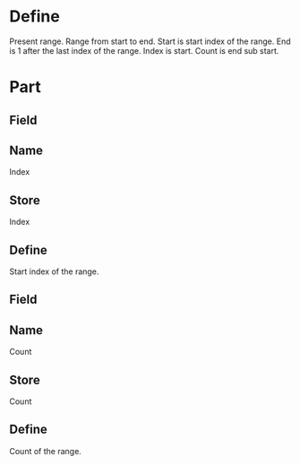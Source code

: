 # Define
Present range. Range from start to end.
Start is start index of the range.
End is 1 after the last index of the range.
Index is start. Count is end sub start.
# Part
## Field
## Name
Index
## Store
Index
## Define
Start index of the range.
## Field
## Name
Count
## Store
Count
## Define
Count of the range.